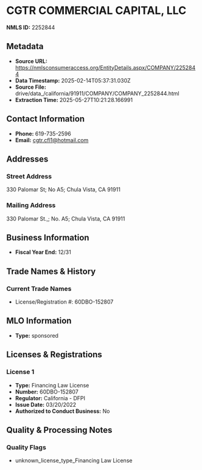 # CGTR COMMERCIAL CAPITAL, LLC

**NMLS ID:** 2252844

## Metadata
- **Source URL:** https://nmlsconsumeraccess.org/EntityDetails.aspx/COMPANY/2252844
- **Data Timestamp:** 2025-02-14T05:37:31.030Z
- **Source File:** drive/data_/california/91911/COMPANY/COMPANY_2252844.html
- **Extraction Time:** 2025-05-27T10:21:28.166991

## Contact Information
- **Phone:** 619-735-2596
- **Email:** cgtr.cfl1@hotmail.com

## Addresses
### Street Address
330 Palomar St; No A5; Chula Vista, CA 91911

### Mailing Address
330 Palomar St.,; No. A5; Chula Vista, CA 91911

## Business Information
- **Fiscal Year End:** 12/31

## Trade Names & History
### Current Trade Names
- License/Registration #: 60DBO-152807

## MLO Information
- **Type:** sponsored

## Licenses & Registrations

### License 1
- **Type:** Financing Law License
- **Number:** 60DBO-152807
- **Regulator:** California - DFPI
- **Issue Date:** 03/20/2022
- **Authorized to Conduct Business:** No

## Quality & Processing Notes
### Quality Flags
- unknown_license_type_Financing Law License
